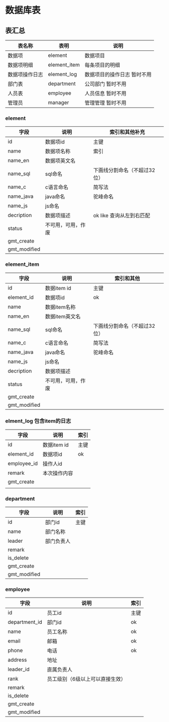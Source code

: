 # 数据库表

## 表汇总

| 表名称         | 表明         | 说明               |
| -------------- | ------------ | ------------------ |
| 数据项         | element      | 数据项目           |
| 数据项明细     | element_item | 每条项目的明细     |
| 数据项操作日志 | element_log  | 数据项目的操作日志  暂时不用|
| 部门表         | department   | 公司部门     暂时不用|
| 人员表         | employee     | 人员信息     暂时不用|
| 管理员         | manager     | 管理管理      暂时不用|

### element

| 字段         | 说明               | 索引和其他补充               |
| ------------ | ------------------ | ---------------------------- |
| id           | 数据项id           | 主键                         |
| name         | 数据项名称         | 索引                         |
| name_en      | 数据项英文名       |                              |
| name_sql     | sql命名            | 下画线分割命名（不超过32位） |
| name_c       | c语言命名          | 简写法                       |
| name_java    | java命名           | 驼峰命名                     |
| name_js      | js命名             |                              |
| decription   | 数据项描述         | ok like 查询从左到右匹配     |
| status       | 不可用，可用，作废 |                              |
| gmt_create   |                    |                              |
| gmt_modified |                    |                              |

### element_item

| 字段         | 说明               | 索引和其他                   |
| ------------ | ------------------ | ---------------------------- |
| id           | 数据item id        | 主键                         |
| element_id   | 数据项id           | ok                           |
| name         | 数据item名称       |                              |
| name_en      | 数据item英文名     |                              |
| name_sql     | sql命名            | 下画线分割命名（不超过32位） |
| name_c       | c语言命名          | 简写法                       |
| name_java    | java命名           | 驼峰命名                     |
| name_js      | js命名             |                              |
| decription   | 数据项描述         |                              |
| status       | 不可用，可用，作废 |                              |
| gmt_create   |                    |                              |
| gmt_modified |                    |                              |

### elment_log 包含item的日志

| 字段        | 说明         | 索引 |
| ----------- | ------------ | ---- |
| id          | 数据item id  | 主键 |
| element_id  | 数据项id     | ok   |
| employee_id | 操作人id     |      |
| remark      | 本次操作内容 |      |
| gmt_create  |              |      |
|             |              |      |

### department

| 字段         | 说明       | 索引 |
| ------------ | ---------- | ---- |
| id           | 部门id     | 主键 |
| name         | 部门名称   |      |
| leader       | 部门负责人 |      |
| remark       |            |      |
| is_delete    |            |      |
| gmt_create   |            |      |
| gmt_modified |            |      |

### employee

| 字段          | 说明                            | 索引 |
| ------------- | ------------------------------- | ---- |
| id            | 员工id                          | 主键 |
| department_id | 部门id                          | ok   |
| name          | 员工名称                        | ok   |
| email          | 邮箱                        | ok   |
| phone          | 电话                        | ok   |
| address          | 地址                        |  |
| leader_id     | 直属负责人                      |      |
| rank          | 员工级别（6级以上可以直接生效） |      |
| remark        |                                 |      |
| is_delete     |                                 |      |
| gmt_create    |                                 |      |
| gmt_modified  |                                 |      |

